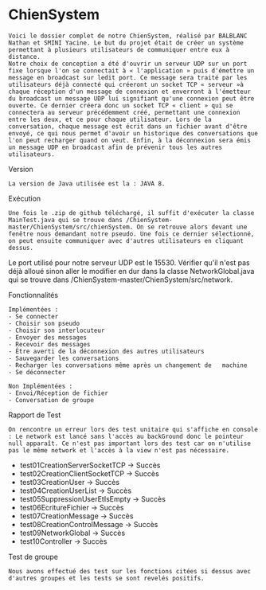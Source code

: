 # ChienSystem

	Voici le dossier complet de notre ChienSystem, réalisé par BALBLANC Nathan et SMINI Yacine. Le but du projet était de créer un système permettant à plusieurs utilisateurs de communiquer entre eux à distance.
	Notre choix de conception a été d'ouvrir un serveur UDP sur un port fixe lorsque l'on se connectait à « l'application » puis d'émettre un message en broadcast sur ledit port. Ce message sera traité par les utilisateurs déjà connecté qui créeront un socket TCP « serveur »à chaque réception d'un message de connexion et enverront à l'émetteur du broadcast un message UDP lui signifiant qu'une connexion peut être ouverte. Ce dernier créera donc un socket TCP « client » qui se connectera au serveur précédemment créé, permettant une connexion entre les deux, et ce pour chaque utilisateur. Lors de la conversation, chaque message est écrit dans un fichier avant d'être envoyé, ce qui nous permet d'avoir un historique des conversations que l'on peut recharger quand on veut. Enfin, à la déconnexion sera émis un message UDP en broadcast afin de prévenir tous les autres utilisateurs.

Version

	La version de Java utilisée est la : JAVA 8.


Exécution

	Une fois le .zip de github téléchargé, il suffit d'exécuter la classe MainTest.java qui se trouve dans /ChienSystem-master/ChienSystem/src/chienSystem. On se retrouve alors devant une fenêtre nous demandant notre pseudo. Une fois ce dernier sélectionné, on peut ensuite communiquer avec d'autres utilisateurs en cliquant dessus.
Le port utilisé pour notre serveur UDP est le 15530. Vérifier qu'il n'est pas déjà alloué sinon aller le modifier en dur dans la classe NetworkGlobal.java qui se trouve dans /ChienSystem-master/ChienSystem/src/network.

Fonctionnalités
	
	Implémentées :
	- Se connecter
	- Choisir son pseudo
	- Choisir son interlocuteur
	- Envoyer des messages
	- Recevoir des messages
	- Être averti de la déconnexion des autres utilisateurs
	- Sauvegarder les conversations
	- Recharger les conversations même après un changement de 	machine
	- Se déconnecter
	
	Non Implémentées :
	- Envoi/Réception de fichier
	- Conversation de groupe


Rapport de Test

	On rencontre un erreur lors des test unitaire qui s'affiche en console : Le network est lancé sans l'accès au backGround donc le pointeur null apparaît. Ce n'est pas important lors des test car on n'utilise pas le même network et l'accès à la view n'est pas nécessaire.

- test01CreationServerSocketTCP → Succès
- test02CreationClientSocketTCP → Succès
- test03CreationUser → Succès
- test04CreationUserList → Succès
- test05SuppressionUserEtIsEmpty → Succès
- test06EcritureFichier → Succès
- test07CreationMessage → Succès
- test08CreationControlMessage → Succès
- test09NetworkGlobal → Succès
- test10Controller → Succès

Test de groupe
	
	Nous avons effectué des test sur les fonctions citées si dessus avec d'autres groupes et les tests se sont revelés positifs.

